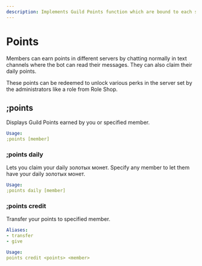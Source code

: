 ```yaml
---
description: Implements Guild Points function which are bound to each server.
---
```


# Points

Members can earn points in different servers by chatting normally in text channels where the bot can read their messages. They can also claim their daily points.

These points can be redeemed to unlock various perks in the server set by the administrators like a role from Role Shop.

## ;points

Displays Guild Points earned by you or specified member.

```yaml
Usage:
;points [member]
```

### ;points daily

Lets you claim your daily золотых монет. Specify any member to let them have your daily золотых монет.

```yaml
Usage:
;points daily [member]
```

### ;points credit

Transfer your points to specified member.

```yaml
Aliases:
- transfer
- give

Usage:
points credit <points> <member>
```

